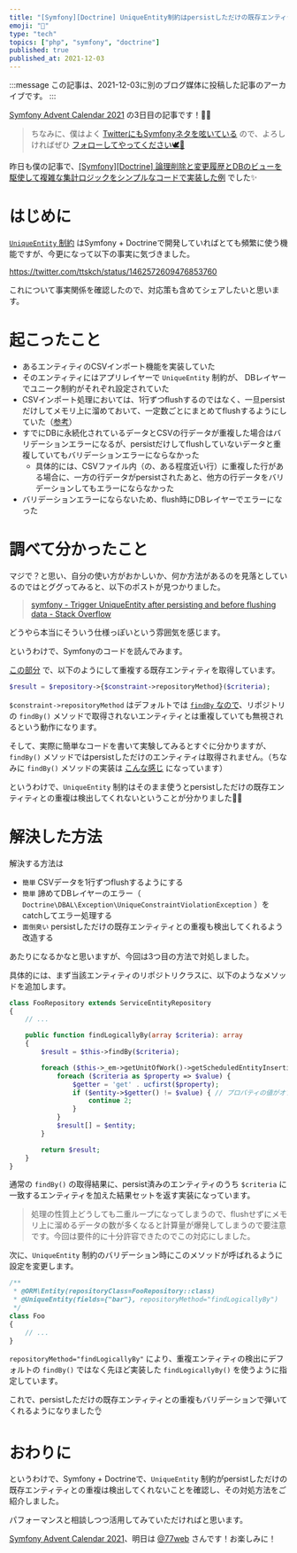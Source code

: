 ```yaml
---
title: "[Symfony][Doctrine] UniqueEntity制約はpersistしただけの既存エンティティとの重複は検出してくれない"
emoji: "🎻"
type: "tech"
topics: ["php", "symfony", "doctrine"]
published: true
published_at: 2021-12-03
---
```


:::message
この記事は、2021-12-03に別のブログ媒体に投稿した記事のアーカイブです。
:::

[Symfony Advent Calendar 2021](https://qiita.com/advent-calendar/2021/symfony) の3日目の記事です！🎄🌙

> ちなみに、僕はよく [TwitterにもSymfonyネタを呟いている](https://twitter.com/search?q=from%3Attskch%20(symfony%20OR%20doctrine)&src=typed_query&f=live) ので、よろしければぜひ [フォローしてやってください🕊🤲](https://twitter.com/ttskch)

昨日も僕の記事で、[[Symfony][Doctrine] 論理削除と変更履歴とDBのビューを駆使して複雑な集計ロジックをシンプルなコードで実装した例](https://zenn.dev/ttskch/articles/52cb844302a216) でした✨

# はじめに

[`UniqueEntity` 制約](https://symfony.com/doc/current/reference/constraints/UniqueEntity.html) はSymfony + Doctrineで開発していればとても頻繁に使う機能ですが、今更になって以下の事実に気づきました。


https://twitter.com/ttskch/status/1462572609476853760

これについて事実関係を確認したので、対応策も含めてシェアしたいと思います。

# 起こったこと

* あるエンティティのCSVインポート機能を実装していた
* そのエンティティにはアプリレイヤーで `UniqueEntity` 制約が、 DBレイヤーでユニーク制約がそれぞれ設定されていた
* CSVインポート処理においては、1行ずつflushするのではなく、一旦persistだけしてメモリ上に溜めておいて、一定数ごとにまとめてflushするようにしていた（[参考](https://www.doctrine-project.org/projects/doctrine-orm/en/2.10/reference/batch-processing.html#bulk-inserts)）
*  すでにDBに永続化されているデータとCSVの行データが重複した場合はバリデーションエラーになるが、persistだけしてflushしていないデータと重複していてもバリデーションエラーにならなかった
    * 具体的には、CSVファイル内（の、ある程度近い行）に重複した行がある場合に、一方の行データがpersistされたあと、他方の行データをバリデーションしてもエラーにならなかった
* バリデーションエラーにならないため、flush時にDBレイヤーでエラーになった

# 調べて分かったこと

マジで？と思い、自分の使い方がおかしいか、何か方法があるのを見落としているのではとググってみると、以下のポストが見つかりました。

> [symfony - Trigger UniqueEntity after persisting and before flushing data - Stack Overflow](https://stackoverflow.com/questions/64107831/trigger-uniqueentity-after-persisting-and-before-flushing-data)

どうやら本当にそういう仕様っぽいという雰囲気を感じます。

というわけで、Symfonyのコードを読んでみます。

[この部分](https://github.com/symfony/doctrine-bridge/blob/9b220ebc6fb4d5f15a8b74887c059b4d57ba85f8/Validator/Constraints/UniqueEntityValidator.php#L137) で、以下のようにして重複する既存エンティティを取得しています。

```php
$result = $repository->{$constraint->repositoryMethod}($criteria);
```

`$constraint->repositoryMethod` はデフォルトでは [`findBy` なので](https://github.com/symfony/doctrine-bridge/blob/9b220ebc6fb4d5f15a8b74887c059b4d57ba85f8/Validator/Constraints/UniqueEntity.php#L33)、リポジトリの `findBy()` メソッドで取得されないエンティティとは重複していても無視されるという動作になります。

そして、実際に簡単なコードを書いて実験してみるとすぐに分かりますが、`findBy()` メソッドではpersistしただけのエンティティは取得されません。（ちなみに `findBy()` メソッドの実装は [こんな感じ](https://github.com/doctrine/orm/blob/146b465ec1f3b18f3ea4d5da6ed24287a741f62f/lib/Doctrine/ORM/EntityRepository.php#L198-L203) になっています）

というわけで、`UniqueEntity` 制約はそのまま使うとpersistしただけの既存エンティティとの重複は検出してくれないということが分かりました🤦‍♂️

# 解決した方法

解決する方法は

* `簡単` CSVデータを1行ずつflushするようにする
* `簡単` 諦めてDBレイヤーのエラー（ `Doctrine\DBAL\Exception\UniqueConstraintViolationException` ）をcatchしてエラー処理する
* `面倒臭い` persistしただけの既存エンティティとの重複も検出してくれるよう改造する

あたりになるかなと思いますが、今回は3つ目の方法で対処しました。

具体的には、まず当該エンティティのリポジトリクラスに、以下のようなメソッドを追加します。

```php
class FooRepository extends ServiceEntityRepository
{
    // ...

    public function findLogicallyBy(array $criteria): array
    {
        $result = $this->findBy($criteria);

        foreach ($this->_em->getUnitOfWork()->getScheduledEntityInsertions() as $entity) {
            foreach ($criteria as $property => $value) {
                $getter = 'get' . ucfirst($property);
                if ($entity->$getter() != $value) { // プロパティの値がオブジェクトの場合に内容だけを比較したいので !== ではなく != で比較
                    continue 2;
                }
            }
            $result[] = $entity;
        }

        return $result;
    }
}
```

通常の `findBy()` の取得結果に、persist済みのエンティティのうち `$criteria` に一致するエンティティを加えた結果セットを返す実装になっています。

> 処理の性質上どうしても二重ループになってしまうので、flushせずにメモリ上に溜めるデータの数が多くなると計算量が爆発してしまうので要注意です。今回は要件的に十分許容できたのでこの対応にしました。

次に、`UniqueEntity` 制約のバリデーション時にこのメソッドが呼ばれるように設定を変更します。

```php
/**
 * @ORM\Entity(repositoryClass=FooRepository::class)
 * @UniqueEntity(fields={"bar"}, repositoryMethod="findLogicallyBy")
 */
class Foo
{
    // ...
}
```

`repositoryMethod="findLogicallyBy"` により、重複エンティティの検出にデフォルトの `findBy()` ではなく先ほど実装した `findLogicallyBy()` を使うように指定しています。

これで、persistしただけの既存エンティティとの重複もバリデーションで弾いてくれるようになりました👌

# おわりに

というわけで、Symfony + Doctrineで、`UniqueEntity` 制約がpersistしただけの既存エンティティとの重複は検出してくれないことを確認し、その対処方法をご紹介しました。

パフォーマンスと相談しつつ活用してみていただければと思います。

[Symfony Advent Calendar 2021](https://qiita.com/advent-calendar/2021/symfony)、明日は [@77web](https://twitter.com/77web) さんです！お楽しみに！
